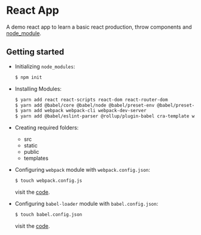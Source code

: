 # React App

A demo react app to learn a basic react production, throw components and [node_module](./src/components).

## Getting started

- Initializing `node_modules`:

  ```bash
  $ npm init
  ```

- Installing Modules:

  ```bash
  $ yarn add react react-scripts react-dom react-router-dom
  $ yarn add @babel/core @babel/node @babel/preset-env @babel/preset-react @babel/plugin-proposal-class-properties babel-loader
  $ yarn add webpack webpack-cli webpack-dev-server
  $ yarn add @babel/eslint-parser @rollup/plugin-babel cra-template web-vitals joi less
  ```

- Creating required folders:

  - src
  - static
  - public
  - templates

- Configuring `webpack` module with `webpack.config.json`:

  ```bash
  $ touch webpack.config.js
  ```

  visit the [code](./webpack.config.js).

- Configuring `babel-loader` module with `babel.config.json`:

  ```bash
  $ touch babel.config.json
  ```

  visit the [code](./babel.config.json).
